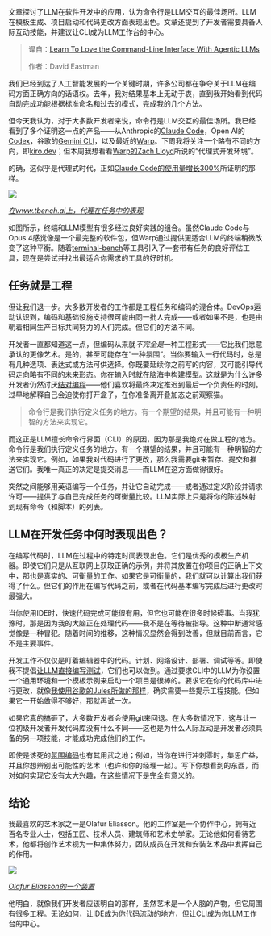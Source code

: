 <!--
title: Agentic LLM：爱上命令行的理由
cover: https://cdn.thenewstack.io/media/2025/07/b70540fd-steve-johnson-qliinqnfux8-unsplashb.jpg
summary: 文章探讨了LLM在软件开发中的应用，认为命令行是LLM交互的最佳场所。LLM在模板生成、项目启动和代码更改方面表现出色。文章还提到了开发者需要具备人际互动技能，并建议让CLI成为LLM工作台的中心。
-->

文章探讨了LLM在软件开发中的应用，认为命令行是LLM交互的最佳场所。LLM在模板生成、项目启动和代码更改方面表现出色。文章还提到了开发者需要具备人际互动技能，并建议让CLI成为LLM工作台的中心。

> 译自：[Learn To Love the Command-Line Interface With Agentic LLMs](https://thenewstack.io/learn-to-love-the-command-line-interface-with-agentic-llms/)
> 
> 作者：David Eastman

我们已经到达了人工智能发展的一个关键时期，许多公司都在争夺关于LLM在编码方面正确方向的话语权。去年，我对结果基本上无动于衷，直到我开始看到代码自动完成功能根据标准命名和过去的模式，完成我的几个方法。

但今天我认为，对于大多数开发者来说，命令行是LLM交互的最佳场所。我已经看到了多个证明这一点的产品——从Anthropic的[Claude Code](https://thenewstack.io/claude-opus-4-with-claude-code-a-developer-walkthrough/)，Open AI的[Codex](https://thenewstack.io/testing-openai-codex-and-comparing-it-to-claude-code/)，谷歌的[Gemini CLI](https://thenewstack.io/gemini-cli-googles-challenge-to-ai-terminal-apps-like-warp/)，以及最近的[Warp](https://thenewstack.io/warp-launches-ai-first-native-terminal-app-for-windows/)。下周我将关注一个略有不同的方向，即[kiro.dev](https://kiro.dev/)；但本周我想看看[Warp的Zach Lloyd](https://thenewstack.io/qa-how-warp-2-0-compares-to-claude-code-and-gemini-cli/)所说的“代理式开发环境”。

的确，这似乎是代理式时代，正如[Claude Code的使用量增长300%](https://thenewstack.io/claude-code-user-base-grows-300-as-anthropic-launches-enterprise-analytics-dashboard)所证明的那样。

[![](https://cdn.thenewstack.io/media/2025/07/aed0131f-image-1024x574.png)](https://cdn.thenewstack.io/media/2025/07/aed0131f-image-1024x574.png)

*[在www.tbench.ai上，代理在任务中的表现](www.tbench.ai)*

如图所示，终端和LLM模型有很多经过良好实践的组合。虽然Claude Code与Opus 4感觉像是一个最完整的软件包，但Warp通过提供更适合LLM的终端稍微改变了这种平衡。随着[terminal-bench](https://www.tbench.ai/)等工具引入了一套带有任务的良好评估工具，现在是尝试并找出最适合你需求的工具的好时机。

## 任务就是工程

但让我们退一步。大多数开发者的工作都是工程任务和编码的混合体。DevOps运动认识到，编码和基础设施支持很可能由同一批人完成——或者如果不是，也是由朝着相同生产目标共同努力的人们完成。但它们的方法不同。

开发者一直都知道这一点，但编码从来就*不完全是*一种工程形式——它比我们愿意承认的更像艺术。是的，甚至可能存在“一种氛围”。当你要输入一行代码时，总是有几种选项、表达式或方法可供选择。你既要延续你之前写的内容，又可能引导代码走向略有不同的未来形态。你在输入时就在脑海中构建模型。这就是为什么许多开发者仍然讨厌[结对编程](https://thenewstack.io/advance-your-devops-with-pair-programming-even-remotely/)——他们喜欢将最终决定推迟到最后一个负责任的时刻。过早地解释自己会迫使你打开盒子，在你准备离开叠加态之前观察猫。

> 命令行是我们执行定义任务的地方。有一个期望的结果，并且可能有一种明智的方法来实现它。

而这正是LLM擅长命令行界面（CLI）的原因，因为那是我绝对在做工程的地方。命令行是我们执行定义任务的地方。有一个期望的结果，并且可能有一种明智的方法来实现它。例如，如果我对代码进行了更改，那么我需要git来暂存、提交和推送它们。我唯一真正的决定是提交消息——而LLM在这方面做得很好。

突然之间能够用英语编写一个任务，并让它自动完成——或者通过定义阶段并请求许可——提供了与自己完成任务的可衡量比较。LLM实际上只是将你的陈述映射到现有命令（和脚本）的列表。

## LLM在开发任务中何时表现出色？

在编写代码时，LLM在过程中的特定时间表现出色。它们是优秀的模板生产机器。即使它们只是从互联网上获取正确的示例，并将其放置在你项目的正确上下文中，那也是真实的、可衡量的工作。如果它是可衡量的，我们就可以计算出我们获得了什么。但它们的作用在编写代码之前，或者在代码基本编写完成后进行更改时最强大。

当你使用IDE时，快速代码完成可能很有用，但它也可能在很多时候碍事。当我犹豫时，那是因为我的大脑正在处理代码——我不是在等待被指导。这种中断通常感觉像是一种冒犯。随着时间的推移，这种情况显然会得到改善，但就目前而言，它不是主要事件。

开发工作不仅仅是盯着编辑器中的代码。计划、网络设计、部署、调试等等。即使我不提倡[让LLM直接编写测试](https://thenewstack.io/claude-code-and-the-art-of-test-driven-development/)，它们也可以做到。通过要求CLI中的LLM为你设置一个通用环境和一个模板示例来启动一个项目是很棒的。要求它在你的代码库中进行更改，就像[我使用谷歌的Jules所做的那样](https://thenewstack.io/agentic-coding-how-googles-jules-compares-to-claude-code/)，确实需要一些提示工程技能。但如果它一开始做得不够好，那就再试一次。

如果它真的搞砸了，大多数开发者会使用git来回退。在大多数情况下，这与让一位初级开发者开发代码库没有什么不同——这也是为什么人际互动是开发者必须具备的另一项技能，才能成功完成他们的工作。

即使是该死的[氛围编码](https://thenewstack.io/vibe-coding-is-here-how-ai-is-reshaping-the-software-developer-profession/)也有其用武之地；例如，当你在进行冲刺零时，集思广益，并且你想辨别出可能性的艺术（也许和你的经理一起）。写下你想看到的东西，而对如何实现它没有太大兴趣，在这些情况下是完全有意义的。

## 结论

我最喜欢的艺术家之一是Olafur Eliasson。他的工作室是一个协作中心，拥有近百名专业人士，包括工匠、技术人员、建筑师和艺术史学家。无论他如何看待艺术，他都将创作艺术视为一种集体努力，团队成员在开发和安装艺术品中发挥自己的作用。

[![](https://cdn.thenewstack.io/media/2025/07/ef555af6-image-1-1024x682.png)](https://cdn.thenewstack.io/media/2025/07/ef555af6-image-1-1024x682.png)

*[Olafur Eliasson的一个装置](https://thespaces.com/olafur-eliassons-living-observatory/)*

他明白，就像我们开发者应该明白的那样，虽然艺术是一个人脑的产物，但它周围有很多工程。无论如何，让IDE成为你代码流动的地方，但让CLI成为你LLM工作台的中心。